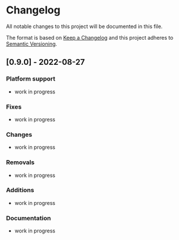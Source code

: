 # Changelog
All notable changes to this project will be documented in this file.

The format is based on [Keep a Changelog](http://keepachangelog.com/en/1.0.0/)
and this project adheres to [Semantic Versioning](https://semver.org/spec/v2.0.0.html).

## [0.9.0] - 2022-08-27
### Platform support
- work in progress

### Fixes
- work in progress

### Changes
- work in progress

### Removals
- work in progress

### Additions
- work in progress

### Documentation
- work in progress
